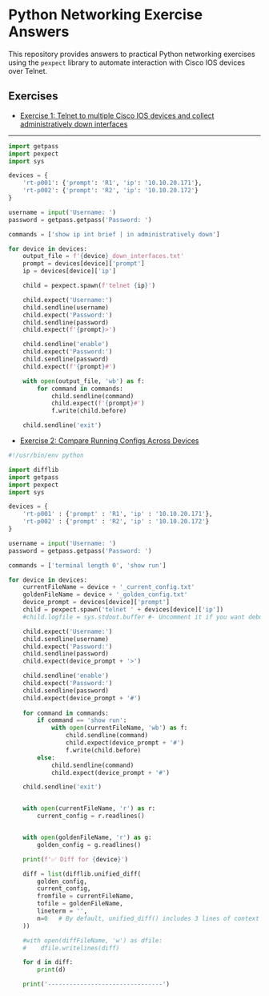 # Python Networking Exercise Answers

This repository provides answers to practical Python networking exercises using the `pexpect` library to automate interaction with Cisco IOS devices over Telnet.

## Exercises

- [Exercise 1: Telnet to multiple Cisco IOS devices and collect administratively down interfaces](#exercise-1-telnet-to-multiple-cisco-ios-devices-and-collect-administratively-down-interfaces)

---

```python
import getpass
import pexpect
import sys

devices = {
    'rt-p001': {'prompt': 'R1', 'ip': '10.10.20.171'},
    'rt-p002': {'prompt': 'R2', 'ip': '10.10.20.172'}
}

username = input('Username: ')
password = getpass.getpass('Password: ')

commands = ['show ip int brief | in administratively down']

for device in devices:
    output_file = f'{device}_down_interfaces.txt'
    prompt = devices[device]['prompt']
    ip = devices[device]['ip']

    child = pexpect.spawn(f'telnet {ip}')

    child.expect('Username:')
    child.sendline(username)
    child.expect('Password:')
    child.sendline(password)
    child.expect(f'{prompt}>')

    child.sendline('enable')
    child.expect('Password:')
    child.sendline(password)
    child.expect(f'{prompt}#')

    with open(output_file, 'wb') as f:
        for command in commands:
            child.sendline(command)
            child.expect(f'{prompt}#')
            f.write(child.before)

    child.sendline('exit')


```


- [Exercise 2: Compare Running Configs Across Devices](#exercise2-compare-running-configs-across-devices)

```python
#!/usr/bin/env python

import difflib
import getpass
import pexpect
import sys

devices = {
    'rt-p001' : {'prompt' : 'R1', 'ip' : '10.10.20.171'},
    'rt-p002' : {'prompt' : 'R2', 'ip' : '10.10.20.172'}
}

username = input('Username: ')
password = getpass.getpass('Password: ')

commands = ['terminal length 0', 'show run']

for device in devices:
    currentFileName = device + '_current_config.txt'
    goldenFileName = device + '_golden_config.txt'
    device_prompt = devices[device]['prompt']
    child = pexpect.spawn('telnet ' + devices[device]['ip'])
    #child.logfile = sys.stdout.buffer #- Uncomment it if you want debug the script

    child.expect('Username:')
    child.sendline(username)
    child.expect('Password:')
    child.sendline(password)
    child.expect(device_prompt + '>')

    child.sendline('enable')
    child.expect('Password:')
    child.sendline(password)
    child.expect(device_prompt + '#')
   
    for command in commands:
        if command == 'show run':
            with open(currentFileName, 'wb') as f:
                child.sendline(command)
                child.expect(device_prompt + '#')
                f.write(child.before)
        else:
            child.sendline(command)
            child.expect(device_prompt + '#')

    child.sendline('exit')


    with open(currentFileName, 'r') as r:
        current_config = r.readlines()


    with open(goldenFileName, 'r') as g:
        golden_config = g.readlines()

    print(f'✅ Diff for {device}')

    diff = list(difflib.unified_diff(
        golden_config,
        current_config,
        fromfile = currentFileName,
        tofile = goldenFileName,
        lineterm = '',
        n=0   # By default, unified_diff() includes 3 lines of context around the actual changes. This sets context lines to zero.
    ))  

    #with open(diffFileName, 'w') as dfile:
    #    dfile.writelines(diff)

    for d in diff:
        print(d)

    print('--------------------------------')
```
